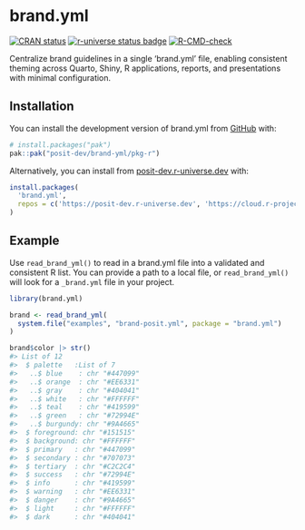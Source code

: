 
<!-- README.md is generated from README.Rmd. Please edit that file -->

# brand.yml

<!-- badges: start -->

[![CRAN
status](https://www.r-pkg.org/badges/version/brand.yml)](https://CRAN.R-project.org/package=brand.yml)
[![r-universe status
badge](https://posit-dev.r-universe.dev/brand.yml/badges/version)](https://posit-dev.r-universe.dev/brand.yml)
[![R-CMD-check](https://github.com/posit-dev/brand-yml/actions/workflows/R-CMD-check.yaml/badge.svg)](https://github.com/posit-dev/brand-yml/actions/workflows/R-CMD-check.yaml)
<!-- badges: end -->

Centralize brand guidelines in a single ‘brand.yml’ file, enabling
consistent theming across Quarto, Shiny, R applications, reports, and
presentations with minimal configuration.

## Installation

You can install the development version of brand.yml from
[GitHub](https://github.com/) with:

``` r
# install.packages("pak")
pak::pak("posit-dev/brand-yml/pkg-r")
```

Alternatively, you can install from
[posit-dev.r-universe.dev](https://posit-dev.r-universe.dev/) with:

``` r
install.packages(
  'brand.yml',
  repos = c('https://posit-dev.r-universe.dev', 'https://cloud.r-project.org')
)
```

## Example

Use `read_brand_yml()` to read in a brand.yml file into a validated and
consistent R list. You can provide a path to a local file, or
`read_brand_yml()` will look for a `_brand.yml` file in your project.

``` r
library(brand.yml)

brand <- read_brand_yml(
  system.file("examples", "brand-posit.yml", package = "brand.yml")
)

brand$color |> str()
#> List of 12
#>  $ palette   :List of 7
#>   ..$ blue    : chr "#447099"
#>   ..$ orange  : chr "#EE6331"
#>   ..$ gray    : chr "#404041"
#>   ..$ white   : chr "#FFFFFF"
#>   ..$ teal    : chr "#419599"
#>   ..$ green   : chr "#72994E"
#>   ..$ burgundy: chr "#9A4665"
#>  $ foreground: chr "#151515"
#>  $ background: chr "#FFFFFF"
#>  $ primary   : chr "#447099"
#>  $ secondary : chr "#707073"
#>  $ tertiary  : chr "#C2C2C4"
#>  $ success   : chr "#72994E"
#>  $ info      : chr "#419599"
#>  $ warning   : chr "#EE6331"
#>  $ danger    : chr "#9A4665"
#>  $ light     : chr "#FFFFFF"
#>  $ dark      : chr "#404041"
```
